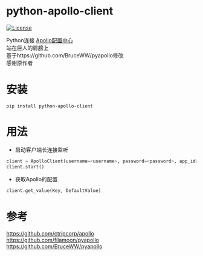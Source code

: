 python-apollo-client
================

[![License](https://img.shields.io/badge/License-Apache%202.0-blue.svg)](https://opensource.org/licenses/Apache-2.0)

Python连接 [Apollo配置中心](https://github.com/ctripcorp/apollo)  
站在巨人的肩膀上  
基于https://github.com/BruceWW/pyapollo修改  
感谢原作者  


# 安装

```shell
pip install python-apollo-client
```


# 用法

- 启动客户端长连接监听

```python
client = ApolloClient(username=<username>, password=<password>, app_id=<appId>, cluster=<clusterName>, config_server_url=<configServerUrl>)
client.start()
```

- 获取Apollo的配置

```python
client.get_value(Key, DefaultValue)
```


# 参考
https://github.com/ctripcorp/apollo  
https://github.com/filamoon/pyapollo  
https://github.com/BruceWW/pyapollo  
